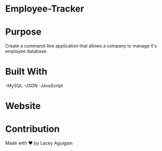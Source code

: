 # Employee-Tracker

# Purpose
Create a command-line application that allows a company to manage it's employee database.

# Built With

-MySQL
-JSON
-JavaScript

# Website


# Contribution 

Made with ❤️ by Lacey Aguigam